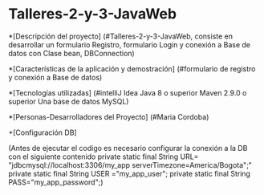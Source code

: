 # Talleres-2-y-3-JavaWeb

*[Descripción del proyecto]
(#Talleres-2-y-3-JavaWeb, consiste en desarrollar un formulario Registro, formulario Login y conexión a Base de datos con Clase bean, DBConnection)

*[Características de la aplicación y demostración]
(#formulario de registro y conexión a Base de datos)

*[Tecnologías utilizadas]
(#intelliJ Idea Java 8 o superior
Maven 2.9.0 o superior
Una base de datos MySQL)

*[Personas-Desarrolladores del Proyecto]
(#Maria Cordoba)

+[Configuración DB]

(Antes de ejecutar el codigo es necesario configurar la conexión a la DB con el siguiente contenido
private static final String URL= "jdbcmysql://localhost:3306/my_app serverTimezone=America/Bogota";"
private static final String USER ="my_app_user";
private static final String PASS="my_app_password";)
